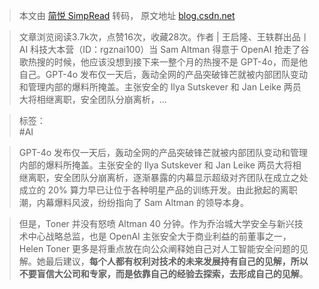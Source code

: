 > 本文由 [简悦 SimpRead](http://ksria.com/simpread/) 转码， 原文地址 [blog.csdn.net](https://blog.csdn.net/dQCFKyQDXYm3F8rB0/article/details/139363740?spm=1000.2115.3001.5926)

> 文章浏览阅读3.7k次，点赞16次，收藏28次。作者 | 王启隆、王轶群出品丨AI 科技大本营（ID：rgznai100）当 Sam Altman 得意于 OpenAI 抢走了谷歌热搜的时候，他应该没想到接下来一整个月的热搜不是 GPT-4o，而是他自己。GPT-4o 发布仅一天后，轰动全网的产品突破锋芒就被内部团队变动和管理内部的爆料所掩盖。主张安全的 Ilya Sutskever 和 Jan Leike 两员大将相继离职，安全团队分崩离析，...

> 标签：  
> #AI

> GPT-4o 发布仅一天后，轰动全网的产品突破锋芒就被内部团队变动和管理内部的爆料所掩盖。主张安全的 Ilya Sutskever 和 Jan Leike 两员大将相继离职，安全团队分崩离析，逐渐暴露的内幕显示超级对齐团队在成立之处成立的 20% 算力早已让位于各种明星产品的训练开发。由此掀起的离职潮，内幕爆料风波，纷纷指向了 Sam Altman 的领导本身。 

> 但是，Toner 并没有怒喷 Altman 40 分钟。作为乔治城大学安全与新兴技术中心战略总监，也是 OpenAI 主张安全大于商业利益的前董事之一，Helen Toner 更多是将重点放在向公众阐释她自己对人工智能安全问题的见解。她最后建议，**每个人都有权利对技术的未来发展持有自己的见解，所以不要盲信大公司和专家，而是依靠自己的经验去探索，去形成自己的见解**。